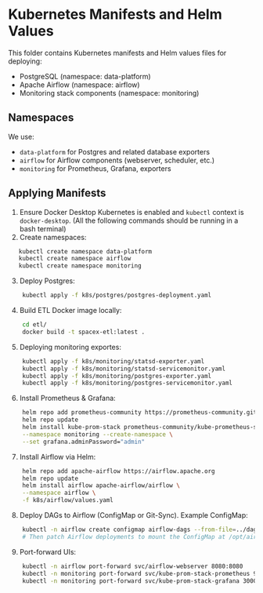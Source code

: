# Kubernetes Manifests and Helm Values

This folder contains Kubernetes manifests and Helm values files for deploying:
- PostgreSQL (namespace: data-platform)
- Apache Airflow (namespace: airflow)
- Monitoring stack components (namespace: monitoring)

## Namespaces
We use:
- `data-platform` for Postgres and related database exporters
- `airflow` for Airflow components (webserver, scheduler, etc.)
- `monitoring` for Prometheus, Grafana, exporters

## Applying Manifests
1. Ensure Docker Desktop Kubernetes is enabled and `kubectl` context is `docker-desktop`. (All the following commands should be running in a bash terminal)
2. Create namespaces:
```bash
   kubectl create namespace data-platform
   kubectl create namespace airflow
   kubectl create namespace monitoring
```

3. Deploy Postgres:
```bash
    kubectl apply -f k8s/postgres/postgres-deployment.yaml
```

4. Build ETL Docker image locally: 
```bash
    cd etl/
    docker build -t spacex-etl:latest .
```

5. Deploying monitoring exportes:
```bash
    kubectl apply -f k8s/monitoring/statsd-exporter.yaml
    kubectl apply -f k8s/monitoring/statsd-servicemonitor.yaml
    kubectl apply -f k8s/monitoring/postgres-exporter.yaml
    kubectl apply -f k8s/monitoring/postgres-servicemonitor.yaml
```

6. Install Prometheus & Grafana:
```bash
    helm repo add prometheus-community https://prometheus-community.github.io/helm-charts
    helm repo update
    helm install kube-prom-stack prometheus-community/kube-prometheus-stack \
    --namespace monitoring --create-namespace \
    --set grafana.adminPassword="admin"
```

7. Install Airflow via Helm:
```bash
    helm repo add apache-airflow https://airflow.apache.org
    helm repo update
    helm install airflow apache-airflow/airflow \
    --namespace airflow \
    -f k8s/airflow/values.yaml
```

8. Deploy DAGs to Airflow (ConfigMap or Git-Sync). Example ConfigMap:
```bash
    kubectl -n airflow create configmap airflow-dags --from-file=../dags/core_usage_dag.py
    # Then patch Airflow deployments to mount the ConfigMap at /opt/airflow/dags
```

9. Port-forward UIs:
```bash 
    kubectl -n airflow port-forward svc/airflow-webserver 8080:8080
    kubectl -n monitoring port-forward svc/kube-prom-stack-prometheus 9090:9090
    kubectl -n monitoring port-forward svc/kube-prom-stack-grafana 3000:80
```
     